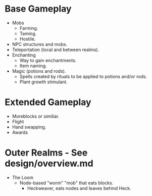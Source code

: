 # Base Gameplay
* Mobs
	* Farming.
	* Taming.
	* Hostile.
* NPC structures and mobs.
* Teleportation (local and between realms).
* Enchanting
	* Way to gain enchantments.
	* Item naming.
* Magic (potions and rods).
	* Spells created by rituals to be applied to potions and/or rods.
	* Plant growth stimulant.

# Extended Gameplay
* Moreblocks or similiar.
* Flight
* Hand swapping.
* Awards

# Outer Realms - See design/overview.md
* The Loom
	* Node-based "worm" "mob" that eats blocks.
		* Heckweaver, eats nodes and leaves behind Heck.
